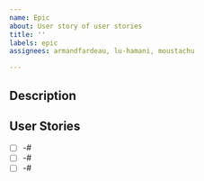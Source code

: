 ```yaml
---
name: Epic
about: User story of user stories
title: ''
labels: epic
assignees: armandfardeau, lu-hamani, moustachu

---
```


## Description


## User Stories
- [ ]  -#
- [ ]  -#
- [ ]  -#

